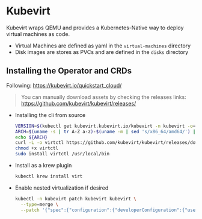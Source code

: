 # Kubevirt

Kubevirt wraps QEMU and provides a Kubernetes-Native way to deploy virtual machines as code.

- Virtual Machines are defined as yaml in the `virtual-machines` directory
- Disk images are stores as PVCs and are defined in the `disks` directory

## Installing the Operator and CRDs

Following: https://kubevirt.io/quickstart_cloud/

> You can manually download assets by checking the releases links: https://github.com/kubevirt/kubevirt/releases/

- Installing the cli from source

  ```bash
  VERSION=$(kubectl get kubevirt.kubevirt.io/kubevirt -n kubevirt -o=jsonpath="{.status.observedKubeVirtVersion}")
  ARCH=$(uname -s | tr A-Z a-z)-$(uname -m | sed 's/x86_64/amd64/') || windows-amd64.exe
  echo ${ARCH}
  curl -L -o virtctl https://github.com/kubevirt/kubevirt/releases/download/${VERSION}/virtctl-${VERSION}-${ARCH}
  chmod +x virtctl
  sudo install virtctl /usr/local/bin
  ```

- Install as a krew plugin

  ```bash
  kubectl krew install virt
  ```

- Enable nested virtualization if desired

  ```bash
  kubectl -n kubevirt patch kubevirt kubevirt \
    --type=merge \
    --patch '{"spec":{"configuration":{"developerConfiguration":{"useEmulation":true}}}}'
  ```
